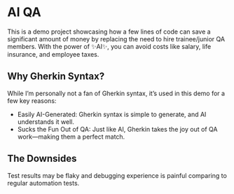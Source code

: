 # AI QA
This is a demo project showcasing how a few lines of code can save a significant amount of money by replacing the need to hire trainee/junior QA members. With the power of ✨AI✨, you can avoid costs like salary, life insurance, and employee taxes.

## Why Gherkin Syntax?

While I’m personally not a fan of Gherkin syntax, it’s used in this demo for a few key reasons:

- Easily AI-Generated: Gherkin syntax is simple to generate, and AI understands it well.
- Sucks the Fun Out of QA: Just like AI, Gherkin takes the joy out of QA work—making them a perfect match.
    
## The Downsides
Test results may be flaky and debugging experience is painful comparing to regular automation tests. 